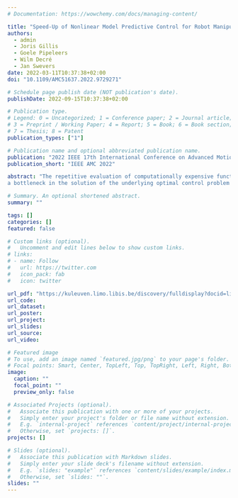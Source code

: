 ```yaml
---
# Documentation: https://wowchemy.com/docs/managing-content/

title: "Speed-Up of Nonlinear Model Predictive Control for Robot Manipulators Using Task and Data Parallelism"
authors:
  - admin
  - Joris Gillis
  - Goele Pipeleers
  - Wilm Decré
  - Jan Swevers
date: 2022-03-11T10:37:38+02:00
doi: "10.1109/AMC51637.2022.9729271"

# Schedule page publish date (NOT publication's date).
publishDate: 2022-09-15T10:37:38+02:00

# Publication type.
# Legend: 0 = Uncategorized; 1 = Conference paper; 2 = Journal article;
# 3 = Preprint / Working Paper; 4 = Report; 5 = Book; 6 = Book section;
# 7 = Thesis; 8 = Patent
publication_types: ["1"]

# Publication name and optional abbreviated publication name.
publication: "2022 IEEE 17th International Conference on Advanced Motion Control (AMC)"
publication_short: "IEEE AMC 2022"

abstract: "The repetitive evaluation of computationally expensive functions in the objective and constraints represents
a bottleneck in the solution of the underlying optimal control problem (OCP) of nonlinear model predictive controllers (MPC) for robot manipulators. We address this problem by exploiting the parallel evaluation of such functions within the execution of a first-order and a second-order OCP solution algorithm, such as the proximal averaged Newton-type method for optimal control (PANOC) and the sequential convex quadratic programming (SCQP) method, respectively. The use of task parallelism with multicore executions and data parallelism with single-instruction-multiple-data (SIMD) instructions is shown to effectively reduce the solution time of the underlying OCP so that the satisfaction of real-time constraints in the deployment of MPC for robot manipulators can be achieved."

# Summary. An optional shortened abstract.
summary: ""

tags: []
categories: []
featured: false

# Custom links (optional).
#   Uncomment and edit lines below to show custom links.
# links:
# - name: Follow
#   url: https://twitter.com
#   icon_pack: fab
#   icon: twitter

url_pdf: "https://kuleuven.limo.libis.be/discovery/fulldisplay?docid=lirias3646263&context=SearchWebhook&vid=32KUL_KUL:Lirias&search_scope=lirias_profile&tab=LIRIAS&adaptor=SearchWebhook&lang=en"
url_code:
url_dataset:
url_poster:
url_project:
url_slides:
url_source:
url_video:

# Featured image
# To use, add an image named `featured.jpg/png` to your page's folder. 
# Focal points: Smart, Center, TopLeft, Top, TopRight, Left, Right, BottomLeft, Bottom, BottomRight.
image:
  caption: ""
  focal_point: ""
  preview_only: false

# Associated Projects (optional).
#   Associate this publication with one or more of your projects.
#   Simply enter your project's folder or file name without extension.
#   E.g. `internal-project` references `content/project/internal-project/index.md`.
#   Otherwise, set `projects: []`.
projects: []

# Slides (optional).
#   Associate this publication with Markdown slides.
#   Simply enter your slide deck's filename without extension.
#   E.g. `slides: "example"` references `content/slides/example/index.md`.
#   Otherwise, set `slides: ""`.
slides: ""
---
```

